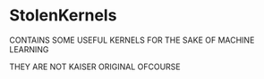 # StolenKernels

CONTAINS SOME USEFUL KERNELS FOR THE SAKE OF MACHINE LEARNING

THEY ARE NOT KAISER ORIGINAL OFCOURSE
